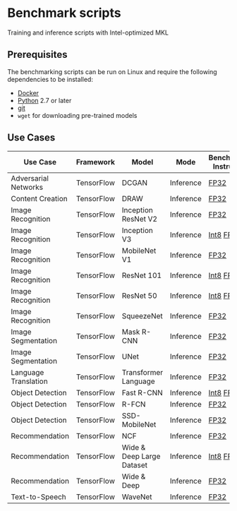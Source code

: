 # Benchmark scripts

Training and inference scripts with Intel-optimized MKL

## Prerequisites

The benchmarking scripts can be run on Linux and require the following
dependencies to be installed:
* [Docker](https://docs.docker.com/install/)
* [Python](https://www.python.org/downloads/) 2.7 or later
* [git](https://git-scm.com/book/en/v2/Getting-Started-Installing-Git)
* `wget` for downloading pre-trained models

## Use Cases

| Use Case               | Framework     | Model               | Mode      | Benchmarking Instructions    |
| -----------------------| --------------| ------------------- | --------- |------------------------------|
| Adversarial Networks   | TensorFlow    | DCGAN               | Inference | [FP32](adversarial_networks/tensorflow/dcgan/README.md#fp32-inference-instructions) |
| Content Creation       | TensorFlow    | DRAW                | Inference | [FP32](content_creation/tensorflow/draw/README.md#fp32-inference-instructions) |
| Image Recognition      | TensorFlow    | Inception ResNet V2 | Inference | [FP32](image_recognition/tensorflow/inception_resnet_v2/README.md#fp32-inference-instructions) |
| Image Recognition      | TensorFlow    | Inception V3        | Inference | [Int8](image_recognition/tensorflow/inceptionv3/README.md#int8-inference-instructions) [FP32](image_recognition/tensorflow/inceptionv3/README.md#fp32-inference-instructions) |
| Image Recognition      | TensorFlow    | MobileNet V1        | Inference | [FP32](image_recognition/tensorflow/mobilenet_v1/README.md#fp32-inference-instructions) |
| Image Recognition      | TensorFlow    | ResNet 101          | Inference | [Int8](image_recognition/tensorflow/resnet101/README.md#int8-inference-instructions) [FP32](image_recognition/tensorflow/resnet101/README.md#fp32-inference-instructions) |
| Image Recognition      | TensorFlow    | ResNet 50           | Inference | [Int8](image_recognition/tensorflow/resnet50/README.md#int8-inference-instructions) [FP32](image_recognition/tensorflow/resnet50/README.md#fp32-inference-instructions) |
| Image Recognition      | TensorFlow    | SqueezeNet          | Inference | [FP32](image_recognition/tensorflow/squeezenet/README.md#fp32-inference-instructions) |
| Image Segmentation     | TensorFlow    | Mask R-CNN          | Inference | [FP32](image_segmentation/tensorflow/maskrcnn/README.md#fp32-inference-instructions) |
| Image Segmentation     | TensorFlow    | UNet                | Inference | [FP32](image_segmentation/tensorflow/unet/README.md#fp32-inference-instructions) |
| Language Translation   | TensorFlow    | Transformer Language| Inference | [FP32](language_translation/tensorflow/transformer_language/README.md#fp32-inference-instructions) |
| Object Detection       | TensorFlow    | Fast R-CNN          | Inference | [Int8](object_detection/tensorflow/fastrcnn/README.md#int8-inference-instructions) [FP32](object_detection/tensorflow/fastrcnn/README.md#fp32-inference-instructions) |
| Object Detection       | TensorFlow    | R-FCN               | Inference | [FP32](object_detection/tensorflow/rfcn/README.md#fp32-inference-instructions) |
| Object Detection       | TensorFlow    | SSD-MobileNet       | Inference | [FP32](object_detection/tensorflow/ssd-mobilenet/README.md#fp32-inference-instructions) |
| Recommendation         | TensorFlow    | NCF                 | Inference | [FP32](recommendation/tensorflow/ncf/README.md#fp32-inference-instructions) |
| Recommendation         | TensorFlow    | Wide & Deep Large Dataset	| Inference | [Int8](recommendation/tensorflow/wide_deep_large_ds/README.md#int8-inference-instructions) [FP32](recommendation/tensorflow/wide_deep_large_ds/README.md#fp32-inference-instructions) |
| Recommendation         | TensorFlow    | Wide & Deep         | Inference | [FP32](recommendation/tensorflow/wide_deep/README.md#fp32-inference-instructions) |
| Text-to-Speech         | TensorFlow    | WaveNet             | Inference | [FP32](text_to_speech/tensorflow/wavenet/README.md#fp32-inference-instructions) |
